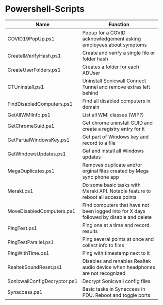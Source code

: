 # Powershell-Scripts

| Name                         | Function                                                                                |
| ---------------------------- | --------------------------------------------------------------------------------------- |
| COVID19PopUp.ps1             | Popup for a COVID acknowledgement asking employees about symptoms                       |
| Create&VerifyHash.ps1        | Create and verify a single file or folder hash                                          |
| CreateUserFolders.ps1        | Creates a folder for each ADUser                                                        |
| CTUninstall.ps1              | Uninstall Sonicwall Connect Tunnel and remove extras left behind                        |
| FindDisabledComputers.ps1    | Find all disabled computers in domain                                                   |
| GetAllWMIInfo.ps1	           | List all WMI classes (WIP?)                                                             |
| GetChromeGuid.ps1            | Get chrome uninstall GUID and create a registry entry for it                            |
| GetPartialWindowsKey.ps1     | Get part of Windows key and record to a file                                            |
| GetWindowsUpdates.ps1        | Get and install all Windows updates                                                     |
| MegaDuplicates.ps1           | Removes duplicate and/or orginal files created by Mega sync phone app                   |
| Meraki.ps1                   | Do some basic tasks with Meraki API. Notable feature to reboot all access points        |
| MoveDisabledComputers.ps1    | Find computers that have not been logged into for X days followed by disable and delete |
| PingTest.ps1                 | Ping one at a time and record results                                                   |
| PingTestParallel.ps1         | Ping several points at once and collect info to files                                   |
| PingWithTime.ps1	           | Ping with timestamp next to it                                                          |
| RealtekSoundReset.ps1        | Disables and renables Realtek audio device when headphones are not recognized           |
| SonicwallConfigDecryptor.ps1 | Decrypt Sonicwall config files                                                          |
| Synaccess.ps1	               | Basic tasks in Synaccess in PDU. Reboot and toggle ports                                |
